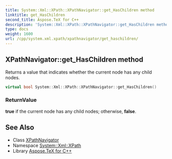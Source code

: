 ```yaml
---
title: System::Xml::XPath::XPathNavigator::get_HasChildren method
linktitle: get_HasChildren
second_title: Aspose.TeX for C++
description: 'System::Xml::XPath::XPathNavigator::get_HasChildren method. Returns a value that indicates whether the current node has any child nodes in C++.'
type: docs
weight: 1600
url: /cpp/system.xml.xpath/xpathnavigator/get_haschildren/
---
```

## XPathNavigator::get_HasChildren method


Returns a value that indicates whether the current node has any child nodes.

```cpp
virtual bool System::Xml::XPath::XPathNavigator::get_HasChildren()
```


### ReturnValue

**true** if the current node has any child nodes; otherwise, **false**.

## See Also

* Class [XPathNavigator](../)
* Namespace [System::Xml::XPath](../../)
* Library [Aspose.TeX for C++](../../../)
